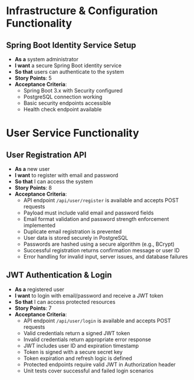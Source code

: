 # Infrastructure & Configuration Functionality
## Spring Boot Identity Service Setup
- **As a** system administrator
- **I want** a secure Spring Boot identity service
- **So that** users can authenticate to the system
- **Story Points**: 5
- **Acceptance Criteria**:
  - Spring Boot 3.x with Security configured
  - PostgreSQL connection working
  - Basic security endpoints accessible
  - Health check endpoint available

# User Service Functionality
## User Registration API  
- **As a** new user  
- **I want** to register with email and password  
- **So that** I can access the system  
- **Story Points**: 8  
- **Acceptance Criteria**:  
  - API endpoint `/api/user/register` is available and accepts POST requests  
  - Payload must include valid email and password fields  
  - Email format validation and password strength enforcement implemented  
  - Duplicate email registration is prevented  
  - User data is stored securely in PostgreSQL  
  - Passwords are hashed using a secure algorithm (e.g., BCrypt)  
  - Successful registration returns confirmation message or user ID  
  - Error handling for invalid input, server issues, and database failures  

## JWT Authentication & Login
- **As a** registered user  
- **I want** to login with email/password and receive a JWT token  
- **So that** I can access protected resources  
- **Story Points**: 7  
- **Acceptance Criteria**:  
  - API endpoint `/api/user/login` is available and accepts POST requests  
  - Valid credentials return a signed JWT token  
  - Invalid credentials return appropriate error response  
  - JWT includes user ID and expiration timestamp  
  - Token is signed with a secure secret key  
  - Token expiration and refresh logic is defined  
  - Protected endpoints require valid JWT in Authorization header  
  - Unit tests cover successful and failed login scenarios  

